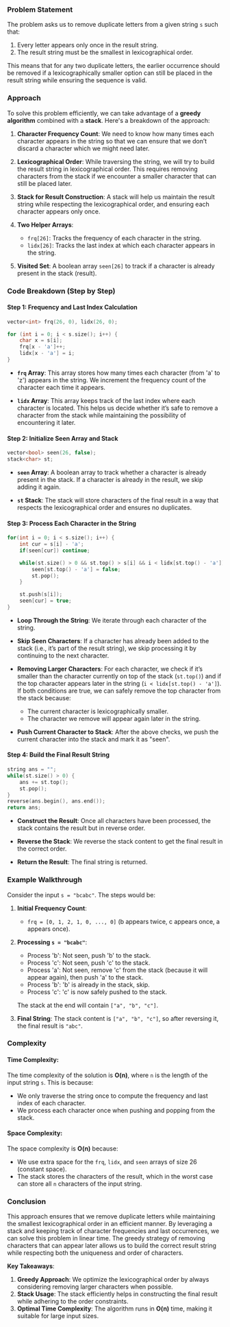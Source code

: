 ### Problem Statement

The problem asks us to remove duplicate letters from a given string `s` such that:
1. Every letter appears only once in the result string.
2. The result string must be the smallest in lexicographical order.

This means that for any two duplicate letters, the earlier occurrence should be removed if a lexicographically smaller option can still be placed in the result string while ensuring the sequence is valid.

### Approach

To solve this problem efficiently, we can take advantage of a **greedy algorithm** combined with a **stack**. Here's a breakdown of the approach:

1. **Character Frequency Count**: We need to know how many times each character appears in the string so that we can ensure that we don’t discard a character which we might need later.
   
2. **Lexicographical Order**: While traversing the string, we will try to build the result string in lexicographical order. This requires removing characters from the stack if we encounter a smaller character that can still be placed later. 

3. **Stack for Result Construction**: A stack will help us maintain the result string while respecting the lexicographical order, and ensuring each character appears only once.

4. **Two Helper Arrays**:
   - `frq[26]`: Tracks the frequency of each character in the string.
   - `lidx[26]`: Tracks the last index at which each character appears in the string.

5. **Visited Set**: A boolean array `seen[26]` to track if a character is already present in the stack (result).

### Code Breakdown (Step by Step)

#### Step 1: Frequency and Last Index Calculation

```cpp
vector<int> frq(26, 0), lidx(26, 0);

for (int i = 0; i < s.size(); i++) {
    char x = s[i];
    frq[x - 'a']++;
    lidx[x - 'a'] = i;
}
```

- **`frq` Array**: This array stores how many times each character (from 'a' to 'z') appears in the string. We increment the frequency count of the character each time it appears.
  
- **`lidx` Array**: This array keeps track of the last index where each character is located. This helps us decide whether it’s safe to remove a character from the stack while maintaining the possibility of encountering it later.

#### Step 2: Initialize Seen Array and Stack

```cpp
vector<bool> seen(26, false);
stack<char> st;
```

- **`seen` Array**: A boolean array to track whether a character is already present in the stack. If a character is already in the result, we skip adding it again.
  
- **`st` Stack**: The stack will store characters of the final result in a way that respects the lexicographical order and ensures no duplicates.

#### Step 3: Process Each Character in the String

```cpp
for(int i = 0; i < s.size(); i++) {
    int cur = s[i] - 'a';            
    if(seen[cur]) continue;

    while(st.size() > 0 && st.top() > s[i] && i < lidx[st.top() - 'a']) {
        seen[st.top() - 'a'] = false;
        st.pop();
    }

    st.push(s[i]);
    seen[cur] = true;
}
```

- **Loop Through the String**: We iterate through each character of the string.
  
- **Skip Seen Characters**: If a character has already been added to the stack (i.e., it’s part of the result string), we skip processing it by continuing to the next character.
  
- **Removing Larger Characters**: For each character, we check if it’s smaller than the character currently on top of the stack (`st.top()`) and if the top character appears later in the string (`i < lidx[st.top() - 'a']`). If both conditions are true, we can safely remove the top character from the stack because:
  - The current character is lexicographically smaller.
  - The character we remove will appear again later in the string.
  
- **Push Current Character to Stack**: After the above checks, we push the current character into the stack and mark it as "seen".

#### Step 4: Build the Final Result String

```cpp
string ans = "";
while(st.size() > 0) {
    ans += st.top();
    st.pop();
}
reverse(ans.begin(), ans.end());
return ans;
```

- **Construct the Result**: Once all characters have been processed, the stack contains the result but in reverse order.
  
- **Reverse the Stack**: We reverse the stack content to get the final result in the correct order.

- **Return the Result**: The final string is returned.

### Example Walkthrough

Consider the input `s = "bcabc"`. The steps would be:

1. **Initial Frequency Count**:
   - `frq = [0, 1, 2, 1, 0, ..., 0]` (b appears twice, c appears once, a appears once).

2. **Processing `s = "bcabc"`**:
   - Process 'b': Not seen, push 'b' to the stack.
   - Process 'c': Not seen, push 'c' to the stack.
   - Process 'a': Not seen, remove 'c' from the stack (because it will appear again), then push 'a' to the stack.
   - Process 'b': 'b' is already in the stack, skip.
   - Process 'c': 'c' is now safely pushed to the stack.
   
   The stack at the end will contain `["a", "b", "c"]`.

3. **Final String**: The stack content is `["a", "b", "c"]`, so after reversing it, the final result is `"abc"`.

### Complexity

#### Time Complexity:
The time complexity of the solution is **O(n)**, where `n` is the length of the input string `s`. This is because:
- We only traverse the string once to compute the frequency and last index of each character.
- We process each character once when pushing and popping from the stack.

#### Space Complexity:
The space complexity is **O(n)** because:
- We use extra space for the `frq`, `lidx`, and `seen` arrays of size 26 (constant space).
- The stack stores the characters of the result, which in the worst case can store all `n` characters of the input string.

### Conclusion

This approach ensures that we remove duplicate letters while maintaining the smallest lexicographical order in an efficient manner. By leveraging a stack and keeping track of character frequencies and last occurrences, we can solve this problem in linear time. The greedy strategy of removing characters that can appear later allows us to build the correct result string while respecting both the uniqueness and order of characters. 

**Key Takeaways**:
1. **Greedy Approach**: We optimize the lexicographical order by always considering removing larger characters when possible.
2. **Stack Usage**: The stack efficiently helps in constructing the final result while adhering to the order constraints.
3. **Optimal Time Complexity**: The algorithm runs in **O(n)** time, making it suitable for large input sizes.